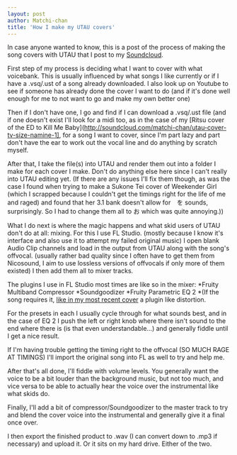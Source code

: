 ```yaml
---
layout: post
author: Matchi-chan
title: 'How I make my UTAU covers'
---
```


In case anyone wanted to know, this is a post of the process of making the song covers with UTAU that I post to my [Soundcloud](http://soundcloud.com/matchi-chan).

<!--break-->

First step of my process is deciding what I want to cover with what voicebank. This is usually influenced by what songs I like currently or if I have a .vsq/.ust of a song already downloaded. I also look up on Youtube to see if someone has already done the cover I want to do (and if it's done well enough for me to not want to go and make my own better one)

Then if I don't have one, I go and find if I can download a .vsq/.ust file (and if one doesn't exist I'll look for a midi too, as in the case of my [Ritsu cover of the ED to Kill Me Baby](http://soundcloud.com/matchi-chan/utau-cover-tv-size-namine-1], for a song I want to cover, since I'm part lazy and part don't have the ear to work out the vocal line and do anything by scratch myself.

After that, I take the file(s) into UTAU and render them out into a folder I make for each cover I make. Don't do anything else here since I can't really into UTAU editing yet. (If there are any issues I'll fix them though, as was the case I found when trying to make a Sukone Tei cover of Weekender Girl (which I scrapped because I couldn't get the timings right for the life of me and raged) and found that her 3.1 bank doesn't allow for　を sounds, surprisingly. So I had to change them all to お which was quite annoying.))

What I do next is where the magic happens and what skid users of UTAU don't do at all: mixing. For this I use FL Studio. (mostly because I know it's interface and also use it to attempt my failed original music) I open blank Audio Clip channels and load in the output from UTAU along with the song's offvocal. (usually rather bad quality since I often have to get them from Nicosound, I aim to use lossless versions of offvocals if only more of them existed) I then add them all to mixer tracks.

The plugins I use in FL Studio most times are like so in the mixer:
*Fruity Multiband Compressor
*Soundgoodizer
*Fruity Parametric EQ 2
*(If the song requires it, [like in my most recent cover](http://soundcloud.com/matchi-chan/utau-cover-party-junkie-namine-ritsu) a plugin like distortion.

For the presets in each I usually cycle through for what sounds best, and in the case of EQ 2 I push the left or right knob where there isn't sound to the end where there is (is that even understandable...) and generally fiddle until I get a nice result.

If I'm having trouble getting the timing right to the offvocal (SO MUCH RAGE AT TIMINGS) I'll import the original song into FL as well to try and help me.

After that's all done, I'll fiddle with volume levels. You generally want the voice to be a bit louder than the background music, but not too much, and vice versa to be able to actually hear the voice over the instrumental like what skids do.

Finally, I'll add a bit of compressor/Soundgoodizer to the master track to try and blend the cover voice into the instrumental and generally give it a final once over.

I then export the finished product to .wav (I can convert down to .mp3 if necessary) and upload it. Or it sits on my hard drive. Either of the two.